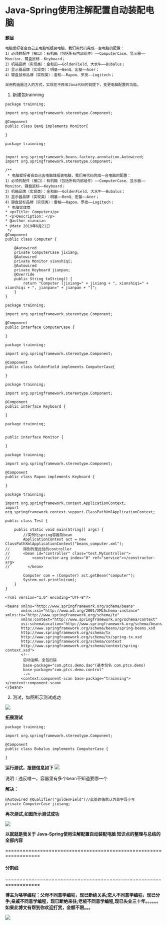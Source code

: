 # Java-Spring使用注解配置自动装配电脑

**题目**

```
电脑爱好者会自己去电脑城组装电脑，我们用代码完成一台电脑的配置：
1）必须的配件（接口）：有机箱（包括所有内部组件）——ComputerCase、显示器——Monitor、键盘鼠标——Keyboard；
2）机箱品牌（实现类）：金和田——GoldenField、大水牛——Bubalus；
3）显示器品牌（实现类）：明基——BenQ、宏基——Acer；
4）键盘鼠标品牌（实现类）：雷柏——Rapoo、罗技——Logitech；

采用构造器注入的方式，实现在不修改Java代码的前提下，变更电脑配置的功能。
```

1. 新建包trainning

```
package trainning;

import org.springframework.stereotype.Component;

@Component
public class BenQ implements Monitor{

}
```

```
package trainning;


import org.springframework.beans.factory.annotation.Autowired;
import org.springframework.stereotype.Component;

/**
 * 电脑爱好者会自己去电脑城组装电脑，我们用代码完成一台电脑的配置：
1）必须的配件（接口）：有机箱（包括所有内部组件）——ComputerCase、显示器——Monitor、键盘鼠标——Keyboard；
2）机箱品牌（实现类）：金和田——GoldenField、大水牛——Bubalus；
3）显示器品牌（实现类）：明基——BenQ、宏基——Acer；
4）键盘鼠标品牌（实现类）：雷柏——Rapoo、罗技——Logitech；
 * 电脑实体类
* <p>Title: Computer</p>  
* <p>Description: </p>  
* @author xianxian 
* @date 2019年6月21日
 */
@Component
public class Computer {

	@Autowired
	private ComputerCase jixiang;
	@Autowired
	private Monitor xianshiqi;
	@Autowired
	private Keyboard jianpan;
	@Override
	public String toString() {
		return "Computer [jixiang=" + jixiang + ", xianshiqi=" + xianshiqi + ", jianpan=" + jianpan + "]";
	}
}
```

```
package trainning;

import org.springframework.stereotype.Component;

@Component
public interface ComputerCase {

}
```

```
package trainning;

import org.springframework.stereotype.Component;

@Component
public class GoldenField implements ComputerCase{

}
```

```
package trainning;

import org.springframework.stereotype.Component;

@Component
public interface Keyboard {

}
```

```
package trainning;


public interface Monitor {

}
```

```
package trainning;

import org.springframework.stereotype.Component;

@Component
public class Rapoo implements Keyboard {

}
```

```
package trainning;

import org.springframework.context.ApplicationContext;
import org.springframework.context.support.ClassPathXmlApplicationContext;

public class Test {

	public static void main(String[] args) {
		//实例化spring容器及bean
		ApplicationContext act = new ClassPathXmlApplicationContext("beans_computer.xml");
//		得到的是此处的controller
//	    <bean id="controller" class="test.MyController">
//			<constructor-arg index="0" ref="service"></constructor-arg>
//        </bean>

		Computer com = (Computer) act.getBean("computer");
		System.out.println(com);
	}
}
```

```
<?xml version="1.0" encoding="UTF-8"?>

<beans xmlns="http://www.springframework.org/schema/beans"
       xmlns:xsi="http://www.w3.org/2001/XMLSchema-instance" xmlns:tx="http://www.springframework.org/schema/tx"
       xmlns:context="http://www.springframework.org/schema/context"
       xsi:schemaLocation="http://www.springframework.org/schema/beans 
       http://www.springframework.org/schema/beans/spring-beans.xsd 
       http://www.springframework.org/schema/tx 
       http://www.springframework.org/schema/tx/spring-tx.xsd 
       http://www.springframework.org/schema/context 
       http://www.springframework.org/schema/context/spring-context.xsd">
       <!-- 
       	启动注解，全包扫描
       	base-package="com.ptcs.demo.dao"(基本包名 com.ptcs.demo)
       	base-package="com.ptcs.demo.control"
        -->
       <context:component-scan base-package="trainning"></context:component-scan>
</beans>
```
2. 测试，如图所示测试成功

![](63-Images/2.png)


**拓展测试**

```
package trainning;

import org.springframework.stereotype.Component;

@Component
public class Bubalus implements ComputerCase {

}
```
**运行测试，报错信息如下**
![](63-Images/3.png)

说明：违反唯一，容器里有多个bean不知道要哪一个

**解决：**
```
@Autowired @Qualifier("goldenField")//此处的值默认为首字母小写 
private ComputerCase jixiang;
```
**再次测试,如图所示测试成功**

![](63-Images/4.png)



**以就就是我关于  Java-Spring使用注解配置自动装配电脑 知识点的整理与总结的全部内容**

==================================================================
#### 分割线
==================================================================

**博主为咯学编程：父母不同意学编程，现已断绝关系;恋人不同意学编程，现已分手;亲戚不同意学编程，现已断绝来往;老板不同意学编程,现已失业三十年。。。。。。如果此博文有帮到你欢迎打赏，金额不限。。。**

![](https://upload-images.jianshu.io/upload_images/5227364-0824589594f944c7.png?imageMogr2/auto-orient/strip%7CimageView2/2/w/1240) 